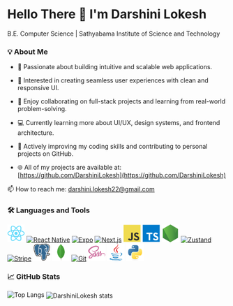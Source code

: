 <h1> Hello There 👋 I'm Darshini Lokesh </h1>
 B.E. Computer Science | Sathyabama Institute of Science and Technology

### 💡 About Me

- 🚀 Passionate about building intuitive and scalable web applications.
- 🎨 Interested in creating seamless user experiences with clean and responsive UI.
- 🤝 Enjoy collaborating on full-stack projects and learning from real-world problem-solving.
- 💻 Currently learning more about UI/UX, design systems, and frontend architecture.
- 🧠 Actively improving my coding skills and contributing to personal projects on GitHub.



- 🌐 All of my projects are available at: [https://github.com/DarshiniLokesh](https://github.com/DarshiniLokesh)


📫 How to reach me: darshini.lokesh22@gmail.com

### 🛠️ Languages and Tools

<p align="left">
  <a href="https://reactjs.org/" target="_blank"><img src="https://raw.githubusercontent.com/devicons/devicon/master/icons/react/react-original.svg" alt="React" width="40" height="40"/></a>
  <a href="https://reactnative.dev/" target="_blank"><img src="https://reactnative.dev/img/header_logo.svg" alt="React Native" width="40" height="40"/></a>
  <a href="https://expo.dev/" target="_blank"><img src="https://avatars.githubusercontent.com/u/12504344?s=200&v=4" alt="Expo" width="40" height="40"/></a>
  <a href="https://nextjs.org/" target="_blank"><img src="https://cdn.worldvectorlogo.com/logos/nextjs-2.svg" alt="Next.js" width="40" height="40"/></a>
  <a href="https://javascript.info/" target="_blank"><img src="https://raw.githubusercontent.com/devicons/devicon/master/icons/javascript/javascript-original.svg" alt="JavaScript" width="40" height="40"/></a>
  <a href="https://www.typescriptlang.org/" target="_blank"><img src="https://raw.githubusercontent.com/devicons/devicon/master/icons/typescript/typescript-original.svg" alt="TypeScript" width="40" height="40"/></a>
  <a href="https://nodejs.org/" target="_blank"><img src="https://raw.githubusercontent.com/devicons/devicon/master/icons/nodejs/nodejs-original.svg" alt="Node.js" width="40" height="40"/></a>
  <a href="https://zustand-demo.pmnd.rs/" target="_blank"><img src="https://avatars.githubusercontent.com/u/72518640?s=200&v=4" alt="Zustand" width="40" height="40"/></a>
  <a href="https://stripe.com/" target="_blank"><img src="https://cdn.worldvectorlogo.com/logos/stripe-4.svg" alt="Stripe" width="40" height="40"/></a>
  <a href="https://www.postgresql.org/" target="_blank"> <img src="https://raw.githubusercontent.com/devicons/devicon/master/icons/postgresql/postgresql-original.svg"alt="PostgreSQL" width="40" height="40"/></a>
 <a href="https://www.mongodb.com/" target="_blank"><img src="https://raw.githubusercontent.com/devicons/devicon/master/icons/mongodb/mongodb-original.svg" alt="MongoDB" width="40" height="40"/></a>
  <a href="https://git-scm.com/" target="_blank"><img src="https://www.vectorlogo.zone/logos/git-scm/git-scm-icon.svg" alt="Git" width="40" height="40"/></a>
  <a href="https://sass-lang.com/" target="_blank"><img src="https://raw.githubusercontent.com/devicons/devicon/master/icons/sass/sass-original.svg" alt="SCSS" width="40" height="40"/></a>
  <a href="https://www.java.com" target="_blank"><img src="https://raw.githubusercontent.com/devicons/devicon/master/icons/java/java-original.svg" alt="Java" width="40" height="40"/></a>
  <a href="https://www.python.org" target="_blank"><img src="https://raw.githubusercontent.com/devicons/devicon/master/icons/python/python-original.svg" alt="Python" width="40" height="40"/></a>
</p>

### 📈 GitHub Stats

<p>
  <img align="left" src="https://github-readme-stats.vercel.app/api/top-langs/?username=DarshiniLokesh&layout=compact&theme=radical" alt="Top Langs" />
</p>

<p>&nbsp;<img align="center" src="https://github-readme-stats.vercel.app/api?username=DarshiniLokesh&show_icons=true&theme=radical" alt="DarshiniLokesh stats" /></p>







